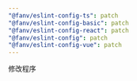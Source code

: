 ```yaml
---
"@fanv/eslint-config-ts": patch
"@fanv/eslint-config-basic": patch
"@fanv/eslint-config-react": patch
"@fanv/eslint-config": patch
"@fanv/eslint-config-vue": patch
---
```


修改程序

